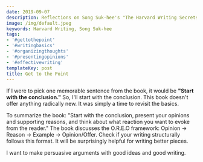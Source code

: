 ```yaml
---
date: 2019-09-07
description: Reflections on Song Suk-hee's "The Harvard Writing Secrets for 150 Years"
image: /img/default.jpeg
keywords: Harvard Writing, Song Suk-hee
tags:
- '#gettothepoint'
- '#writingbasics'
- '#organizingthoughts'
- '#presentingopinions'
- '#effectivewriting'
templateKey: post
title: Get to the Point
---
```


If I were to pick one memorable sentence from the book, it would be **"Start with the conclusion."** So, I'll start with the conclusion. This book doesn't offer anything radically new. It was simply a time to revisit the basics.

To summarize the book: "Start with the conclusion, present your opinions and supporting reasons, and think about what reaction you want to evoke from the reader." The book discusses the O.R.E.O framework: Opinion → Reason → Example → Opinion/Offer. Check if your writing structurally follows this format. It will be surprisingly helpful for writing better pieces.

I want to make persuasive arguments with good ideas and good writing.